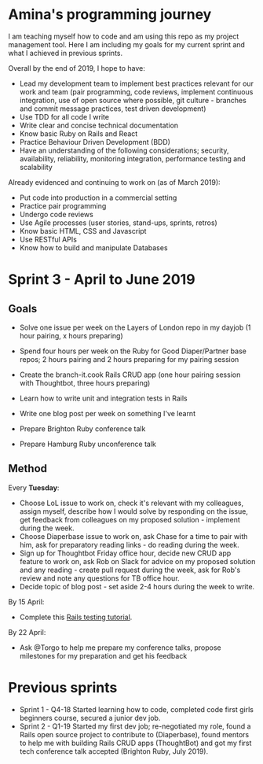 # Amina's programming journey
I am teaching myself how to code and am using this repo as my project management tool. Here I am including my goals for my current sprint and what I achieved in previous sprints.

Overall by the end of 2019, I hope to have:
* Lead my development team to implement best practices relevant for our work and team (pair programming, code reviews, implement continuous integration, use of open source where possible, git culture - branches and commit message practices, test driven development)
* Use TDD for all code I write
* Write clear and concise technical documentation
* Know basic Ruby on Rails and React
* Practice Behaviour Driven Development (BDD)
* Have an understanding of the following considerations; security, availability, reliability, monitoring integration, performance testing and scalability

Already evidenced and continuing to work on (as of March 2019):
* Put code into production in a commercial setting
* Practice pair programming
* Undergo code reviews
* Use Agile processes (user stories, stand-ups, sprints, retros)
* Know basic HTML, CSS and Javascript
* Use RESTful APIs 
* Know how to build and manipulate Databases

# Sprint 3 - April to June 2019
## Goals

* Solve one issue per week on the Layers of London repo in my dayjob (1 hour pairing, x hours preparing)
* Spend four hours per week on the Ruby for Good Diaper/Partner base repos; 2 hours pairing and 2 hours preparing for my pairing session
* Create the branch-it.cook Rails CRUD app (one hour pairing session with Thoughtbot, three hours preparing)

* Learn how to write unit and integration tests in Rails
* Write one blog post per week on something I've learnt
* Prepare Brighton Ruby conference talk
* Prepare Hamburg Ruby unconference talk

## Method

Every **Tuesday**:
* Choose LoL issue to work on, check it's relevant with my colleagues, assign myself, describe how I would solve by responding on the issue, get feedback from colleagues on my proposed solution - implement during the week.
* Choose Diaperbase issue to work on, ask Chase for a time to pair with him, ask for preparatory reading links - do reading  during the week.
* Sign up for Thoughtbot Friday office hour, decide new CRUD app feature to work on, ask Rob on Slack for advice on my proposed solution and any reading - create pull request during the week, ask for Rob's review and note any questions for TB office hour.
* Decide topic of blog post - set aside 2-4 hours during the week to write.

By 15 April:
* Complete this [Rails testing tutorial](https://thoughtbot.com/upcase/test-driven-rails).

By 22 April:
* Ask @Torgo to help me prepare my conference talks, propose milestones for my preparation and get his feedback

# Previous sprints
* Sprint 1 - Q4-18 Started learning how to code, completed code first girls beginners course, secured a junior dev job.
* Sprint 2 - Q1-19 Started my first dev job; re-negotiated my role, found a Rails open source project to contribute to (Diaperbase), found mentors to help me with building Rails CRUD apps (ThoughtBot) and got my first tech conference talk accepted (Brighton Ruby, July 2019).


